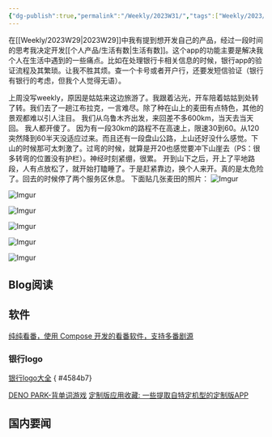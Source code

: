 ```yaml
---
{"dg-publish":true,"permalink":"/Weekly/2023W31/","tags":["Weekly/2023/W31","动漫","银行","背单词","资源"],"noteIcon":""}
---
```



在[[Weekly/2023W29\|2023W29]]中我有提到想开发自己的产品，经过一段时间的思考我决定开发[[个人产品/生活有数\|生活有数]]。这个app的功能主要是解决我个人在生活中遇到的一些痛点。比如在处理银行卡相关信息的时候，银行app的验证流程及其繁琐。让我不胜其烦。查一个卡号或者开户行，还要发短信验证（银行有银行的考虑，但我个人觉得无语）。


上周没写weekly，原因是姑姑来这边旅游了。我跟着沾光，开车陪着姑姑到处转了转。我们去了一趟江布拉克，一言难尽。除了种在山上的麦田有点特色，其他的景观都难以引人注目。
我们从乌鲁木齐出发，来回差不多600km，当天去当天回。
我人都开傻了。
因为有一段30km的路程不在高速上，限速30到60。从120突然降到60半天没适应过来。而且还有一段盘山公路，上山还好没什么感觉。下山的时候那可太刺激了。过弯的时候，就算是开20也感觉要冲下山崖去（PS：很多转弯的位置没有护栏）。神经时刻紧绷，很累。
开到山下之后，开上了平地路段，人有点放松了，就开始打瞌睡了。于是赶紧靠边，换个人来开。真的是太危险了。回去的时候停了两个服务区休息。
下面贴几张麦田的照片：
![Imgur](https://i.imgur.com/F8hgTSj.jpg)


![Imgur](https://i.imgur.com/3dvjRPY.jpg)


![Imgur](https://i.imgur.com/NIdZwsR.jpg)

![Imgur](https://i.imgur.com/wO9C01h.jpg)

![Imgur](https://i.imgur.com/Bspu25V.jpg)


![Imgur](https://i.imgur.com/IHnE8xX.jpg)

## Blog阅读


## 软件
[纯纯看番，使用 Compose 开发的看番软件，支持多番剧源](https://github.com/easybangumiorg/easybangumi)
### 银行logo
[ 银行logo大全](https://github.com/heavenforhb/bankInfo)
{ #4584b7}




[DENO PARK-背单词游戏](https://denopark.com/)
[定制版应用收藏: 一些提取自特定机型的定制版APP](https://gitee.com/ww3w/dzb)

## 国内要闻

